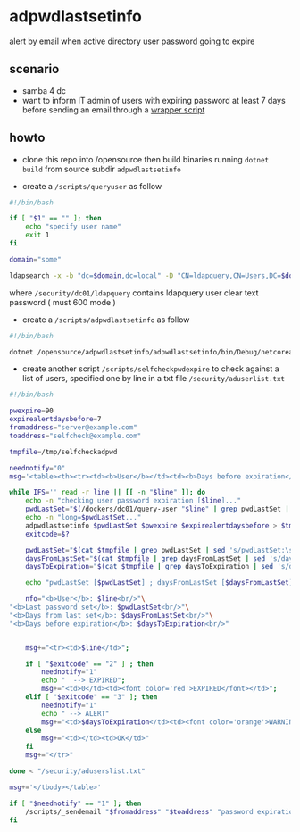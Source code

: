 # adpwdlastsetinfo

alert by email when active directory user password going to expire

## scenario

- samba 4 dc
- want to inform IT admin of users with expiring password at least 7 days before sending an email through a [wrapper script](https://github.com/devel0/knowledge/blob/master/doc/send-email-wrapper.md)

## howto

- clone this repo into /opensource then build binaries running `dotnet build` from source subdir `adpwdlastsetinfo`

- create a `/scripts/queryuser` as follow

```sh
#!/bin/bash

if [ "$1" == "" ]; then
	echo "specify user name"
	exit 1
fi

domain="some"

ldapsearch -x -b "dc=$domain,dc=local" -D "CN=ldapquery,CN=Users,DC=$domain,DC=local" -H ldaps://dc.example.com:636 -y /security/dc01/ldapquery "(samaccountname=$1)"
```

where `/security/dc01/ldapquery` contains ldapquery user clear text password ( must 600 mode )

- create a `/scripts/adpwdlastsetinfo` as follow

```sh
#!/bin/bash

dotnet /opensource/adpwdlastsetinfo/adpwdlastsetinfo/bin/Debug/netcoreapp2.1/adpwdlastsetinfo.dll $@
```

- create another script `/scripts/selfcheckpwdexpire` to check against a list of users, specified one by line in a txt file `/security/aduserlist.txt`

```sh
#!/bin/bash

pwexpire=90
expirealertdaysbefore=7
fromaddress="server@example.com"
toaddress="selfcheck@example.com"

tmpfile=/tmp/selfcheckadpwd

neednotify="0"
msg='<table><th><tr><td><b>User</b></td><td><b>Days before expiration</b></td><td><b>Status</b></td></tr></th><tbody>';

while IFS='' read -r line || [[ -n "$line" ]]; do
	echo -n "checking user password expiration [$line]..."
	pwdLastSet="$(/dockers/dc01/query-user "$line" | grep pwdLastSet | awk '{print $2}')"
	echo -n "long=$pwdLastSet..."
	adpwdlastsetinfo $pwdLastSet $pwexpire $expirealertdaysbefore > $tmpfile
	exitcode=$?

	pwdLastSet="$(cat $tmpfile | grep pwdLastSet | sed 's/pwdLastSet:\s//g')"
	daysFromLastSet="$(cat $tmpfile | grep daysFromLastSet | sed 's/daysFromLastSet:\s//g')"
	daysToExpiration="$(cat $tmpfile | grep daysToExpiration | sed 's/daysToExpiration:\s//g')"

	echo "pwdLastSet [$pwdLastSet] ; daysFromLastSet [$daysFromLastSet] ; daysToExpiration [$daysToExpiration]"

	nfo="<b>User</b>: $line<br/>"\
"<b>Last password set</b>: $pwdLastSet<br/>"\
"<b>Days from last set</b>: $daysFromLastSet<br/>"\
"<b>Days before expiration</b>: $daysToExpiration<br/>"


	msg+="<tr><td>$line</td>";

	if [ "$exitcode" == "2" ] ; then
		neednotify="1"
		echo "  --> EXPIRED";
		msg+="<td>0</td><td><font color='red'>EXPIRED</font></td>";
	elif [ "$exitcode" == "3" ]; then
		neednotify="1"
		echo " --> ALERT"
		msg+="<td>$daysToExpiration</td><td><font color='orange'>WARNING</font></td>";
	else
		msg+="<td></td><td>OK</td>"
	fi
	msg+="</tr>"

done < "/security/aduserslist.txt"

msg+='</tbody></table>'

if [ "$neednotify" == "1" ]; then
	/scripts/_sendemail "$fromaddress" "$toaddress" "password expiration summary" "$msg"
fi
```
